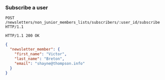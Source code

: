 ### Subscribe a user

```http
POST /newsletters/non_junior_members_lists/subscribers/:user_id/subscribe HTTP/1.1
```

```http
HTTP/1.1 200 OK
```

```json
{
  "newsletter_member": {
    "first_name": "Victor",
    "last_name": "Breton",
    "email": "shayne@thompson.info"
  }
}
```
